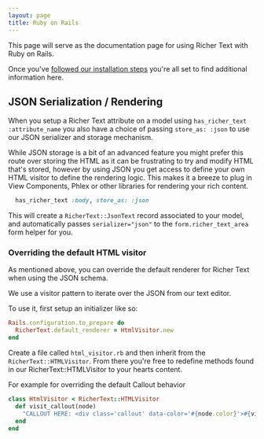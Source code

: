 ```yaml
---
layout: page
title: Ruby on Rails
---
```


This page will serve as the documentation page for using Richer Text with Ruby on Rails.

Once you've <a href="/getting-started#installation-ruby-on-rails">followed our installation steps</a> you're all set to find additional information here.

## JSON Serialization / Rendering

When you setup a Richer Text attribute on a model using `has_richer_text :attribute_name` you also have a choice of passing `store_as: :json` to use our JSON serializer and storage mechanism.

While JSON storage is a bit of an advanced feature you might prefer this route over storing the HTML as it can be frustrating to try and modify HTML that's stored, however by using JSON you get access to define your own HTML visitor to define the rendering logic. This makes it a breeze to plug in View Components, Phlex or other libraries for rendering your rich content.

```ruby
  has_richer_text :body, store_as: :json
```

This will create a `RicherText::JsonText` record associated to your model, and automatically passes `serializer="json"` to the `form.richer_text_area` form helper for you.

### Overriding the default HTML visitor

As mentioned above, you can override the default renderer for Richer Text when using the JSON schema.

We use a visitor pattern to iterate over the JSON from our text editor.

To use it, first setup an initializer like so:

```ruby
Rails.configuration.to_prepare do
  RicherText.default_renderer = HtmlVisitor.new
end
```

Create a file called `html_visitor.rb` and then inherit from the `RicherText::HTMLVisitor`. From there you're free to redefine methods found in our RicherText::HTMLVisitor to your hearts content.

For example for overriding the default Callout behavior

```ruby
class HtmlVisitor < RicherText::HTMLVisitor
  def visit_callout(node)
    "CALLOUT HERE: <div class='callout' data-color='#{node.color}'>#{visit_children(node).join}</div>"
  end
end
```
